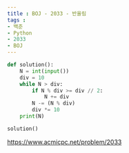 ```yaml
---
title : BOJ - 2033 - 반올림
tags :
- 백준
- Python
- 2033
- BOJ
---
```


```python
def solution():
    N = int(input())
    div = 10
    while N > div:
        if N % div >= div // 2:
            N += div
        N -= (N % div)
        div *= 10
    print(N)

solution()
```

https://www.acmicpc.net/problem/2033